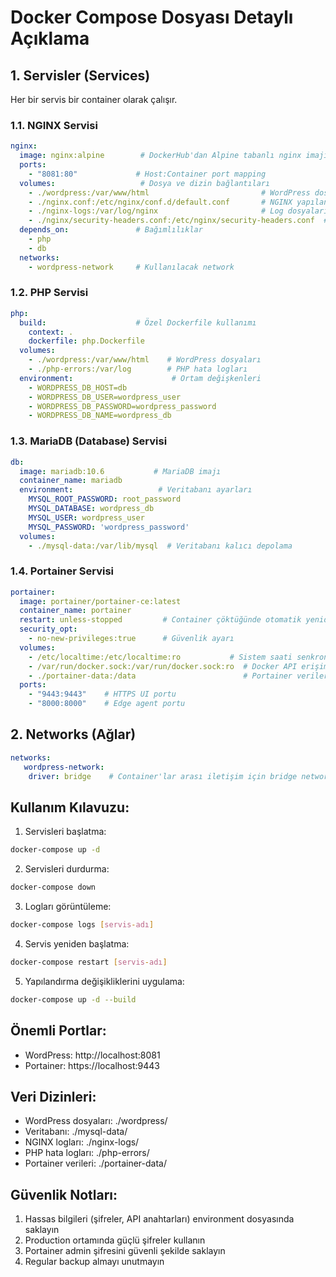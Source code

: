 # Docker Compose Dosyası Detaylı Açıklama

## 1. Servisler (Services)
Her bir servis bir container olarak çalışır.

### 1.1. NGINX Servisi
```yaml
nginx:
  image: nginx:alpine        # DockerHub'dan Alpine tabanlı nginx imajını kullanır
  ports:
    - "8081:80"             # Host:Container port mapping
  volumes:                   # Dosya ve dizin bağlantıları
    - ./wordpress:/var/www/html                         # WordPress dosyaları
    - ./nginx.conf:/etc/nginx/conf.d/default.conf       # NGINX yapılandırması
    - ./nginx-logs:/var/log/nginx                       # Log dosyaları
    - ./nginx/security-headers.conf:/etc/nginx/security-headers.conf  # Güvenlik başlıkları
  depends_on:               # Bağımlılıklar
    - php
    - db
  networks:
    - wordpress-network     # Kullanılacak network
```

### 1.2. PHP Servisi
```yaml
php:
  build:                    # Özel Dockerfile kullanımı
    context: .
    dockerfile: php.Dockerfile
  volumes:
    - ./wordpress:/var/www/html    # WordPress dosyaları
    - ./php-errors:/var/log        # PHP hata logları
  environment:                      # Ortam değişkenleri
    - WORDPRESS_DB_HOST=db
    - WORDPRESS_DB_USER=wordpress_user
    - WORDPRESS_DB_PASSWORD=wordpress_password
    - WORDPRESS_DB_NAME=wordpress_db
```

### 1.3. MariaDB (Database) Servisi
```yaml
db:
  image: mariadb:10.6           # MariaDB imajı
  container_name: mariadb
  environment:                   # Veritabanı ayarları
    MYSQL_ROOT_PASSWORD: root_password
    MYSQL_DATABASE: wordpress_db
    MYSQL_USER: wordpress_user
    MYSQL_PASSWORD: 'wordpress_password'
  volumes:
    - ./mysql-data:/var/lib/mysql  # Veritabanı kalıcı depolama
```

### 1.4. Portainer Servisi
```yaml
portainer:
  image: portainer/portainer-ce:latest
  container_name: portainer
  restart: unless-stopped         # Container çöktüğünde otomatik yeniden başlat
  security_opt:
    - no-new-privileges:true      # Güvenlik ayarı
  volumes:
    - /etc/localtime:/etc/localtime:ro           # Sistem saati senkronizasyonu
    - /var/run/docker.sock:/var/run/docker.sock:ro  # Docker API erişimi
    - ./portainer-data:/data                        # Portainer verileri
  ports:
    - "9443:9443"    # HTTPS UI portu
    - "8000:8000"    # Edge agent portu
```

## 2. Networks (Ağlar)
```yaml
networks:
   wordpress-network:
    driver: bridge    # Container'lar arası iletişim için bridge network
```

## Kullanım Kılavuzu:

1. Servisleri başlatma:
```bash
docker-compose up -d
```

2. Servisleri durdurma:
```bash
docker-compose down
```

3. Logları görüntüleme:
```bash
docker-compose logs [servis-adı]
```

4. Servis yeniden başlatma:
```bash
docker-compose restart [servis-adı]
```

5. Yapılandırma değişikliklerini uygulama:
```bash
docker-compose up -d --build
```

## Önemli Portlar:
- WordPress: http://localhost:8081
- Portainer: https://localhost:9443

## Veri Dizinleri:
- WordPress dosyaları: ./wordpress/
- Veritabanı: ./mysql-data/
- NGINX logları: ./nginx-logs/
- PHP hata logları: ./php-errors/
- Portainer verileri: ./portainer-data/

## Güvenlik Notları:
1. Hassas bilgileri (şifreler, API anahtarları) environment dosyasında saklayın
2. Production ortamında güçlü şifreler kullanın
3. Portainer admin şifresini güvenli şekilde saklayın
4. Regular backup almayı unutmayın
